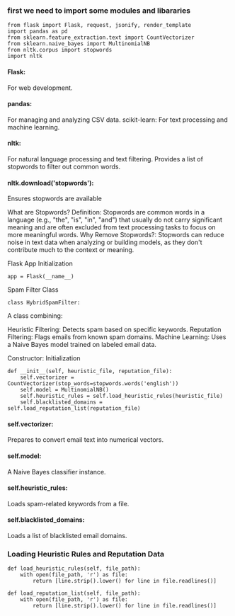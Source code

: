 ### first we need to import some modules and libararies
```
from flask import Flask, request, jsonify, render_template
import pandas as pd
from sklearn.feature_extraction.text import CountVectorizer
from sklearn.naive_bayes import MultinomialNB
from nltk.corpus import stopwords
import nltk
```
#### Flask:
For web development.
#### pandas:
For managing and analyzing CSV data.
scikit-learn:
For text processing and machine learning.
#### nltk: 
For natural language processing and text filtering.
Provides a list of stopwords to filter out common words.
#### nltk.download('stopwords'): 
Ensures stopwords are available

What are Stopwords?
Definition: Stopwords are common words in a language (e.g., "the", "is", "in", "and") that usually do not carry significant meaning and are often excluded from text processing tasks to focus on more meaningful words.
Why Remove Stopwords?: Stopwords can reduce noise in text data when analyzing or building models, as they don't contribute much to the context or meaning.

Flask App Initialization
```
app = Flask(__name__)
```
Spam Filter Class
```
class HybridSpamFilter:
```
A class combining:

Heuristic Filtering: Detects spam based on specific keywords.
Reputation Filtering: Flags emails from known spam domains.
Machine Learning: Uses a Naive Bayes model trained on labeled email data.

Constructor: Initialization
```
def __init__(self, heuristic_file, reputation_file):
    self.vectorizer = CountVectorizer(stop_words=stopwords.words('english'))
    self.model = MultinomialNB()
    self.heuristic_rules = self.load_heuristic_rules(heuristic_file)
    self.blacklisted_domains = self.load_reputation_list(reputation_file)
```
#### self.vectorizer:
Prepares to convert email text into numerical vectors.
#### self.model:
A Naive Bayes classifier instance.
#### self.heuristic_rules: 
Loads spam-related keywords from a file.
#### self.blacklisted_domains:
Loads a list of blacklisted email domains.

### Loading Heuristic Rules and Reputation Data
```
def load_heuristic_rules(self, file_path):
    with open(file_path, 'r') as file:
        return [line.strip().lower() for line in file.readlines()]

def load_reputation_list(self, file_path):
    with open(file_path, 'r') as file:
        return [line.strip().lower() for line in file.readlines()]
```





